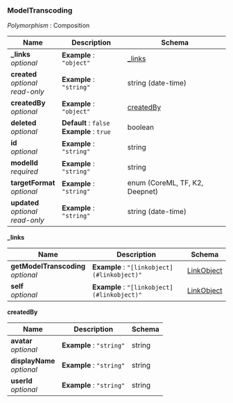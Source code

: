 
<a name="modeltranscoding"></a>
### ModelTranscoding
*Polymorphism* : Composition


|Name|Description|Schema|
|---|---|---|
|**_links**  <br>*optional*|**Example** : `"object"`|[_links](#modeltranscoding-links)|
|**created**  <br>*optional*  <br>*read-only*|**Example** : `"string"`|string (date-time)|
|**createdBy**  <br>*optional*|**Example** : `"object"`|[createdBy](#modeltranscoding-createdby)|
|**deleted**  <br>*optional*|**Default** : `false`  <br>**Example** : `true`|boolean|
|**id**  <br>*optional*|**Example** : `"string"`|string|
|**modelId**  <br>*required*|**Example** : `"string"`|string|
|**targetFormat**  <br>*optional*|**Example** : `"string"`|enum (CoreML, TF, K2, Deepnet)|
|**updated**  <br>*optional*  <br>*read-only*|**Example** : `"string"`|string (date-time)|

<a name="modeltranscoding-links"></a>
**_links**

|Name|Description|Schema|
|---|---|---|
|**getModelTranscoding**  <br>*optional*|**Example** : `"[linkobject](#linkobject)"`|[LinkObject](LinkObject.md#linkobject)|
|**self**  <br>*optional*|**Example** : `"[linkobject](#linkobject)"`|[LinkObject](LinkObject.md#linkobject)|

<a name="modeltranscoding-createdby"></a>
**createdBy**

|Name|Description|Schema|
|---|---|---|
|**avatar**  <br>*optional*|**Example** : `"string"`|string|
|**displayName**  <br>*optional*|**Example** : `"string"`|string|
|**userId**  <br>*optional*|**Example** : `"string"`|string|



